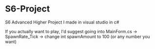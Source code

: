 # S6-Project
S6 Advanced Higher Project I made in visual studio in c#

If you actually want to play, I'd suggest going into MainForm.cs -> SpawnRate_Tick -> change int spawnAmount to 100 (or any number you want)
